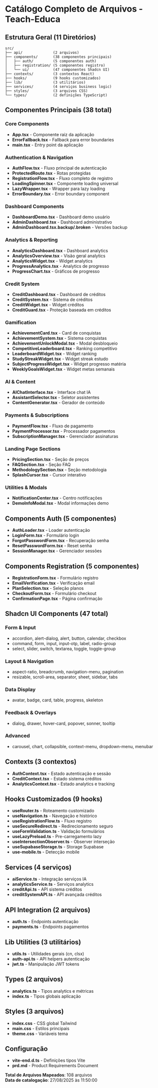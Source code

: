 # Catálogo Completo de Arquivos - Teach-Educa

## Estrutura Geral (11 Diretórios)
```
src/
├── api/              (2 arquivos)
├── components/       (38 componentes principais)
│   ├── auth/         (5 componentes auth)
│   ├── registration/ (5 componentes registro)  
│   └── ui/           (47 componentes Shadcn UI)
├── contexts/         (3 contextos React)
├── hooks/            (9 hooks customizados)
├── lib/              (3 utilitários)
├── services/         (4 serviços business logic)
├── styles/           (3 arquivos CSS)
└── types/            (2 definições TypeScript)
```

## Componentes Principais (38 total)
### Core Components
- **App.tsx** - Componente raiz da aplicação
- **ErrorFallback.tsx** - Fallback para error boundaries
- **main.tsx** - Entry point da aplicação

### Authentication & Navigation
- **AuthFlow.tsx** - Fluxo principal de autenticação
- **ProtectedRoute.tsx** - Rotas protegidas
- **RegistrationFlow.tsx** - Fluxo completo de registro
- **LoadingSpinner.tsx** - Componente loading universal
- **LazyWrapper.tsx** - Wrapper para lazy loading
- **ErrorBoundary.tsx** - Error boundary component

### Dashboard Components
- **DashboardDemo.tsx** - Dashboard demo usuário
- **AdminDashboard.tsx** - Dashboard administrativo
- **AdminDashboard.tsx.backup/.broken** - Versões backup

### Analytics & Reporting
- **AnalyticsDashboard.tsx** - Dashboard analytics
- **AnalyticsOverview.tsx** - Visão geral analytics
- **AnalyticsWidget.tsx** - Widget analytics
- **ProgressAnalytics.tsx** - Analytics de progresso
- **ProgressChart.tsx** - Gráficos de progresso

### Credit System
- **CreditDashboard.tsx** - Dashboard de créditos
- **CreditSystem.tsx** - Sistema de créditos
- **CreditWidget.tsx** - Widget créditos
- **CreditGuard.tsx** - Proteção baseada em créditos

### Gamification
- **AchievementCard.tsx** - Card de conquistas
- **AchievementSystem.tsx** - Sistema conquistas
- **AchievementUnlockModal.tsx** - Modal desbloqueio
- **CompetitiveLeaderboard.tsx** - Ranking competitivo
- **LeaderboardWidget.tsx** - Widget ranking
- **StudyStreakWidget.tsx** - Widget streak estudo
- **SubjectProgressWidget.tsx** - Widget progresso matéria
- **WeeklyGoalsWidget.tsx** - Widget metas semanais

### AI & Content
- **AIChatInterface.tsx** - Interface chat IA
- **AssistantSelector.tsx** - Seletor assistentes
- **ContentGenerator.tsx** - Gerador de conteúdo

### Payments & Subscriptions
- **PaymentFlow.tsx** - Fluxo de pagamento
- **PaymentProcessor.tsx** - Processador pagamentos
- **SubscriptionManager.tsx** - Gerenciador assinaturas

### Landing Page Sections
- **PricingSection.tsx** - Seção de preços
- **FAQSection.tsx** - Seção FAQ
- **MethodologySection.tsx** - Seção metodologia
- **SplashCursor.tsx** - Cursor interativo

### Utilities & Modals
- **NotificationCenter.tsx** - Centro notificações
- **DemoInfoModal.tsx** - Modal informações demo

## Components Auth (5 componentes)
- **AuthLoader.tsx** - Loader autenticação
- **LoginForm.tsx** - Formulário login
- **ForgotPasswordForm.tsx** - Recuperação senha
- **ResetPasswordForm.tsx** - Reset senha
- **SessionManager.tsx** - Gerenciador sessões

## Components Registration (5 componentes)  
- **RegistrationForm.tsx** - Formulário registro
- **EmailVerification.tsx** - Verificação email
- **PlanSelection.tsx** - Seleção planos
- **CheckoutForm.tsx** - Formulário checkout
- **ConfirmationPage.tsx** - Página confirmação

## Shadcn UI Components (47 total)
### Form & Input
- accordion, alert-dialog, alert, button, calendar, checkbox
- command, form, input, input-otp, label, radio-group
- select, slider, switch, textarea, toggle, toggle-group

### Layout & Navigation  
- aspect-ratio, breadcrumb, navigation-menu, pagination
- resizable, scroll-area, separator, sheet, sidebar, tabs

### Data Display
- avatar, badge, card, table, progress, skeleton

### Feedback & Overlays
- dialog, drawer, hover-card, popover, sonner, tooltip

### Advanced
- carousel, chart, collapsible, context-menu, dropdown-menu, menubar

## Contexts (3 contextos)
- **AuthContext.tsx** - Estado autenticação e sessão
- **CreditContext.tsx** - Estado sistema créditos
- **AnalyticsContext.tsx** - Estado analytics e tracking

## Hooks Customizados (9 hooks)
- **useRouter.ts** - Roteamento customizado
- **useNavigation.ts** - Navegação e histórico
- **useRegistrationFlow.ts** - Fluxo registro
- **useSecureRedirect.ts** - Redirecionamento seguro
- **useFormValidation.ts** - Validação formulários
- **useLazyPreload.ts** - Pre-carregamento lazy
- **useIntersectionObserver.ts** - Observer interseção
- **useSupabaseStorage.ts** - Storage Supabase
- **use-mobile.ts** - Detecção mobile

## Services (4 serviços)
- **aiService.ts** - Integração serviços IA
- **analyticsService.ts** - Serviços analytics
- **creditApi.ts** - API sistema créditos
- **creditSystemAPI.ts** - API avançada créditos

## API Integration (2 arquivos)
- **auth.ts** - Endpoints autenticação
- **payments.ts** - Endpoints pagamentos

## Lib Utilities (3 utilitários)
- **utils.ts** - Utilidades gerais (cn, clsx)
- **auth-api.ts** - API helpers autenticação  
- **jwt.ts** - Manipulação JWT tokens

## Types (2 arquivos)
- **analytics.ts** - Tipos analytics e métricas
- **index.ts** - Tipos globais aplicação

## Styles (3 arquivos)
- **index.css** - CSS global Tailwind
- **main.css** - Estilos principais
- **theme.css** - Variáveis tema

## Configuração
- **vite-end.d.ts** - Definições tipos Vite
- **prd.md** - Product Requirements Document

**Total de Arquivos Mapeados**: 108 arquivos  
**Data de catalogação**: 27/08/2025 às 11:50:00